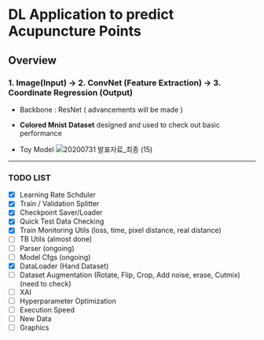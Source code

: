 # DL Application to predict Acupuncture Points 
## Overview
### 1. Image(Input) &rarr; 2. ConvNet (Feature Extraction) &rarr; 3. Coordinate Regression (Output)
- Backbone : ResNet ( advancements will be made  )
- **Colored Mnist Dataset** designed and used to check out basic performance

- Toy Model
![20200731 발표자료_최종 (15)](https://user-images.githubusercontent.com/63584973/89733880-7703b200-da93-11ea-8d2b-1b78dadedfcf.png)

---
### TODO LIST
- [x] Learning Rate Schduler
- [x] Train / Validation Splitter
- [x] Checkpoint Saver/Loader
- [x] Quick Test Data Checking 
- [x] Train Monitoring Utils (loss, time, pixel distance, real distance)
- [ ] TB Utils (almost done)
- [ ] Parser (ongoing)
- [ ] Model Cfgs (ongoing)
- [x] DataLoader (Hand Dataset)
- [ ] Dataset Augmentation (Rotate, Flip, Crop, Add noise, erase, Cutmix) (need to check)
- [ ] XAI
- [ ] Hyperparameter Optimization 
- [ ] Execution Speed 
- [ ] New Data 
- [ ] Graphics 

